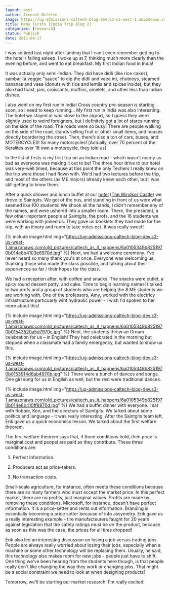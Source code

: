 ```yaml
---
layout: post
author: Account Deleted
image: https://ug-admissions-caltech-blog-dev.s3-us-west-1.amazonaws.com/old_pictures/caltech_as_it_happens/6a0105349b8251970b0153914d4c18970b.jpg
title: Many Firsts [India Trip Blog 2]
categories: [research]
status: Publish
date: 2011-09-17
---
```



I was so tired last night after landing that I can’t even remember getting to the hotel / falling asleep. I woke up at 7, thinking much more clearly than the evening before, and went to eat breakfast. My first Indian food in India!

It was actually only semi-Indian. They did have didli (like rice cakes), sambar (a veggie "sauce" to dip the didli and vaea in), chutneys, steamed bananas and vaea (donuts with rice and lentils and spices inside), but they also had toast, jam, croissants, muffins, omelets, and other less than Indian dishes.

I also went on my first run in India! Cross country pre-season is starting soon, so I need to keep running... My first run in India was also interesting. The hotel we stayed at was close to the airport, so I guess they were slightly used to weird foreigners, but I definitely got a lot of stares running on the side of the road. The roads were so busy! There are people walking on the side of the road, stands selling fruit or other small items, and houses directly boardering the street. Then, there’s also a ton of cars, buses, and MOTERCYCLES! So many motorcycles! [Actually, over 70 percent of the Keralites over 18 own a motorcycle, they told us].

In the list of firsts is my first trip on an Indian road - which wasn't nearly as bad as everyone was making it out to be! The three hour drive to our hotel was very-well timed, because at this point the only Techers I really knew on the trip were those I had flown with. We'd had two lectures before the trip, and most of the others (as ME majors) already knew each other, but I was still getting to know them.

After a quick shower and lunch buffet at our <a href="https://maps.google.com/maps?hl=en&amp;gs_upl=412l4872l0l5121l27l19l0l6l6l0l324l2415l4.7.3.1l15l0&amp;bav=on.2,or.r_gc.r_pw.&amp;biw=1366&amp;bih=564&amp;um=1&amp;ie=UTF-8&amp;q=the+windsor+castle+kottayam&amp;fb=1&amp;gl=us&amp;hq=the+windsor+castle&amp;hnear=0x3b062ba16c6b435f:0xbe2b02f68f8dd06e,Kottayam,+Kerala,+India&amp;cid=0,0,11581883217745987327&amp;ei=UaJjTrLlDM7WiALNtaC6Cg&amp;sa=X&amp;oi=local_result&amp;ct=image&amp;ved=0CAQQ_BI" target="_self">hotel</a> (<a href="https://www.thewindsorcastle.net/" target="_self">The Windsor Castle</a>) we drove to Saintgits. We got of the bus, and standing in front of us were what seemed like 100 students! We shook all the hands, I didn't remember any of the names, and were ushered into a smaller room. There, the president, a few other important people at Saintgits, the profs, and the 16 students we were working with joined us. They gave us booklets they had made for the trip, with an itinary and room to take notes ect. It was really sweet!

{% include image.html img="https://ug-admissions-caltech-blog-dev.s3-us-west-1.amazonaws.com/old_pictures/caltech_as_it_happens/6a0105349b8251970b014e8b4103e6970d.jpg" %}
Next, we had a welcome ceremony. I've never heard so many thank you's at once. Everyone was welcoming us, thanking those who made the class possible, and talking about their experiences so far / their hopes for the class.

We had a reception after, with coffee and snacks. The snacks were cutlet, a spicy round dessert patty, and cake. Time to begin learning names! I talked to two profs and a group of students who are helping the 8 ME students we are working with. One of the professors, Amy, worked with the electricy infrastructure particuarly wiht hydraulic power - I wish I'd spoken to her more about this!

{% include image.html img="https://ug-admissions-caltech-blog-dev.s3-us-west-1.amazonaws.com/old_pictures/caltech_as_it_happens/6a0105349b8251970b01543520a5d7970c.jpg" %}
Next, the students threw an Ornam celebration for us – in English! They had celebrated in the morning but stopped when a classmate had a family emergency, but wanted to show us this.


{% include image.html img="https://ug-admissions-caltech-blog-dev.s3-us-west-1.amazonaws.com/old_pictures/caltech_as_it_happens/6a0105349b8251970b0153914d6ab4970b.jpg" %}
There were a bunch of dances and songs. One girl sung for us in English as well, but the rest were traditional dances.


{% include image.html img="https://ug-admissions-caltech-blog-dev.s3-us-west-1.amazonaws.com/old_pictures/caltech_as_it_happens/6a0105349b8251970b014e8b410ff8970d.jpg" %}
We had a buffet dinner with everyone. I sat with Robbie, Ken, and the directors of Saintgits. We talked about some politics and language - it was really interesting. After the Saintgits team left, Erik gave us a quick economics lesson. We talked about the first welfare theorem.

The first welfare theorem says that, if three conditions hold, then price is marginal cost and peopel are paid as they contribute. These three conditions are:

1. Perfect Information.

2. Producers act as price-takers.

3. No transaction costs.

Small-scale agriculture, for instance, often meets these conditions because there are so many farmers who must accept the market price. In this perfect market, there are no profits, just marginal values. Profits are made by removing these conditions. Microsoft, for instance, doesn't have perfect information. It is a price-setter and rents out information. Branding is essentially becoming a price setter because of info assymetry. Erik gave us a really interesting example - tire manufacteurers faught for 20 years against legislation that tire safety ratings must be on the product, because as soon as this was the case, the prices for all tires dropped!

Erik also led an interesting discussion on losing a job versus trading jobs. People are always really worried about losing their jobs, especially when a machine or some other technology will be replacing them. Usually, he said, this technology also makes room for new jobs - people just have to shift. One thing we've been hearing from the students here though, is that people really don't like changing the way they work or changing jobs. That might be a social constraint we need to look at when designing products!

Tomorrow, we'll be starting our market research! I'm really excited!

